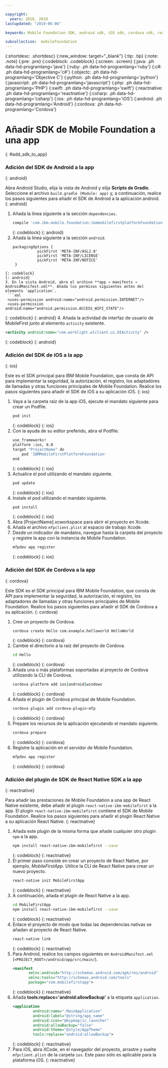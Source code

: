```yaml
---

copyright:
  years: 2018, 2019
lastupdated: "2019-06-06"

keywords: Mobile Foundation SDK, android sdk, iOS sdk, cordova sdk, react native sdk

subcollection:  mobilefoundation
---
```


{:shortdesc: .shortdesc}
{:new_window: target="_blank"}
{:tip: .tip}
{:note: .note}
{:pre: .pre}
{:codeblock: .codeblock}
{:screen: .screen}
{:java: .ph data-hd-programlang='java'}
{:ruby: .ph data-hd-programlang='ruby'}
{:c#: .ph data-hd-programlang='c#'}
{:objectc: .ph data-hd-programlang='Objective C'}
{:python: .ph data-hd-programlang='python'}
{:javascript: .ph data-hd-programlang='javascript'}
{:php: .ph data-hd-programlang='PHP'}
{:swift: .ph data-hd-programlang='swift'}
{:reactnative: .ph data-hd-programlang='reactnative'}
{:csharp: .ph data-hd-programlang='csharp'}
{:ios: .ph data-hd-programlang='iOS'}
{:android: .ph data-hd-programlang='Android'}
{:cordova: .ph data-hd-programlang='Cordova'}

#	Añadir SDK de Mobile Foundation a una app
{: #add_sdk_to_app}

### Adición del SDK de Android a la app
{: android}

Abra Android Studio, elija la vista de Android y elija **Scripts de Gradle**. Seleccione el archivo `build.gradle (Module: app)` y, a continuación, realice los pasos siguientes para añadir el SDK de Android a la aplicación android.
{: android}

1. Añada la línea siguiente a la sección `dependencies`.
   ```bash
   compile 'com.ibm.mobile.foundation:ibmmobilefirstplatformfoundation:8.0.+'
   ```
   {: codeblock}
   {: android}
2. Añada la línea siguiente a la sección `android`.
   ```
   packagingOptions {
              pickFirst 'META-INF/ASL2.0'
              pickFirst 'META-INF/LICENSE'
              pickFirst 'META-INF/NOTICE'
    }
  ```
  {: codeblock}
  {: android}
3. En la vista Android, abra el archivo **app → manifests → AndroidManifest.xml**. Añada los permisos siguientes antes del elemento `application`.
   ```xml
   <uses-permission android:name="android.permission.INTERNET"/>
   <uses-permission android:name="android.permission.ACCESS_WIFI_STATE"/>
   ```
   {: codeblock}
   {: android}
4. Añada la actividad de interfaz de usuario de MobileFirst junto al elemento `activity` existente.
   ```xml
   <activity android:name="com.worklight.wlclient.ui.UIActivity" />
   ```
   {: codeblock}
   {: android}


### Adición del SDK de iOS a la app
{: ios}

Este es el SDK principal para IBM Mobile Foundation, que consta de API para implementar la seguridad, la autorización, el registro, los adaptadores de llamadas y otras funciones principales de Mobile Foundation. Realice los pasos siguientes para añadir el SDK de iOS a su aplicación iOS.
{: ios}

1. Vaya a la carpeta raíz de la app iOS, ejecute el mandato siguiente para crear un Podfile.
    ```bash
    pod init
    ```
    {: codeblock}
    {: ios}
2. Con la ayuda de su editor preferido, abra el Podfile.
   ```bash
   use_frameworks!
   platform :ios, 8.0
   target "ProjectName" do
       pod 'IBMMobileFirstPlatformFoundation'
   end
   ```
   {: codeblock}
   {: ios}
3. Actualice el pod utilizando el mandato siguiente.
   ```bash
   pod update
   ```
   {: codeblock}
   {: ios}
4. Instale el pod utilizando el mandato siguiente.
   ```bash
   pod install
   ```
   {: codeblock}
   {: ios}
5. Abra [ProjectName].xcworkspace para abrir el proyecto en Xcode.
6. Añada el archivo `mfpclient.plist` al espacio de trabajo Xcode.
7. Desde un indicador de mandatos, navegue hasta la carpeta del proyecto y registre la app con la instancia de Mobile Foundation.
   ```bash
   mfpdev app register
   ```
   {: codeblock}
   {: ios}

### Adición del SDK de Cordova a la app
{: cordova}

Este SDK es el SDK principal para IBM Mobile Foundation, que consta de API para implementar la seguridad, la autorización, el registro, los adaptadores de llamadas y otras funciones principales de Mobile Foundation. Realice los pasos siguientes para añadir el SDK de Cordova a su aplicación.
{: cordova}

1. Cree un proyecto de Cordova.
   ```bash
   cordova create Hello com.example.helloworld HelloWorld
   ```
   {: codeblock}
   {: cordova}
2. Cambie el directorio a la raíz del proyecto de Cordova.
   ```bash
   cd Hello
   ```
   {: codeblock}
   {: cordova}
3. Añada una o más plataformas soportadas al proyecto de Cordova utilizando la CLI de Cordova.
   ```bash
   cordova platform add ios|android|windows
   ```
   {: codeblock}
   {: cordova}
4. Añada el plugin de Cordova principal de Mobile Foundation.
   ```bash
   cordova plugin add cordova-plugin-mfp
   ```
   {: codeblock}
   {: cordova}
5. Prepare los recursos de la aplicación ejecutando el mandato siguiente.
   ```bash
   cordova prepare
   ```
   {: codeblock}
   {: cordova}
6. Registre la aplicación en el servidor de Mobile Foundation.
   ```bash
   mfpdev app register
   ```
   {: codeblock}
   {: cordova}

### Adición del plugin de SDK de React Native SDK a la app
{: reactnative}

Para añadir las prestaciones de Mobile Foundation a una app de React Native existente, debe añadir el plugin `react-native-ibm-mobilefirst` a la app. El plugin `react-native-ibm-mobilefirst` contiene el SDK de Mobile Foundation. Realice los pasos siguientes para añadir el plugin React Native a su aplicación React Native.
{: reactnative}

1. Añada este plugin de la misma forma que añade cualquier otro plugin `npm` a la app.
   ```bash
   npm install react-native-ibm-mobilefirst --save
   ```
   {: codeblock}
   {: reactnative}
2. El primer paso consiste en crear un proyecto de React Native, por ejemplo, *MobileFirstApp*. Utilice la CLI de React Native para crear un nuevo proyecto.
   ```bash
   react-native init MobileFirstApp
   ```
   {: codeblock}
   {: reactnative}
3. A continuación, añada el plugin de React Native a la app.
   ```bash
   cd MobileFirstApp
   npm install react-native-ibm-mobilefirst --save
   ```
   {: codeblock}
   {: reactnative}
4. Enlace el proyecto de modo que todas las dependencias nativas se añadan al proyecto de React Native.
   ```bash
   react-native link
   ```
   {: codeblock}
   {: reactnative}
5. Para Android, realice los campos siguientes en `AndroidManifest.xml` (`<PROJECT_ROOT>/android/app/src/main/`).
   ```xml
   <manifest 
          xmlns:android="http://schemas.android.com/apk/res/android" 
          xmlns:tools="http://schemas.android.com/tools"
          package="com.mobilefirstapp">
   ```
   {: codeblock}
   {: reactnative}
6. Añada **tools:replace='android:allowBackup'** a la etiqueta `application`.
   ```xml
   <application
            android:name=".MainApplication"
            android:label="@string/app_name"
            android:icon="@mipmap/ic_launcher"
            android:allowBackup="false"
            android:theme="@style/AppTheme"
            tools:replace="android:allowBackup">
   ```
   {: codeblock}
   {: reactnative}
7. Para iOS, abra XCode, en el navegador del proyecto, arrastre y suelte `mfpclient.plist` de la carpeta `ios`. Este paso sólo es aplicable para la plataforma iOS.
{: reactnative}
